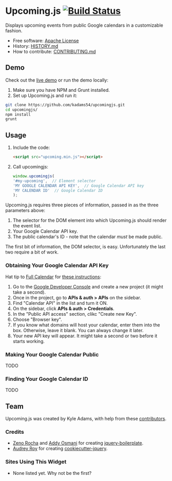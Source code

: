 # Upcoming.js [![Build Status](https://secure.travis-ci.org/kadams54/upcomingjs.png?branch=master)](https://travis-ci.org/kadams54/upcomingjs)

Displays upcoming events from public Google calendars in a customizable fashion.

* Free software: [Apache License](https://github.com/kadams54/upcomingjs/blob/master/LICENSE)
* History: [HISTORY.md](https://github.com/kadams54/upcomingjs/blob/master/HISTORY.md)
* How to contribute: [CONTRIBUTING.md](https://github.com/kadams54/upcomingjs/blob/master/CONTRIBUTING.md)

## Demo

Check out the [live demo](http://kadams54.github.io/upcomingjs/demo/) or run the
demo locally:

1. Make sure you have NPM and Grunt installed.
2. Set up Upcoming.js and run it:

  ```bash
  git clone https://github.com/kadams54/upcomingjs.git
  cd upcomingjs/
  npm install
  grunt
  ```

## Usage

1. Include the code:

	```html
	<script src="upcoming.min.js"></script>
	```

2. Call upcomingjs:

	```javascript
	window.upcomingjs(
    '#my-upcoming',  // Element selector
    'MY GOOGLE CALENDAR API KEY',  // Google Calendar API key
    'MY CALENDAR ID'  // Google Calendar ID
	);
	```

Upcoming.js requires three pieces of information, passed in as the three
parameters above:

1. The selector for the DOM element into which Upcoming.js should render
   the event list.
2. Your Google Calendar API key.
3. The public calendar's ID - note that the calendar *must* be made
   public.

The first bit of information, the DOM selector, is easy. Unfortunately
the last two require a bit of work.

### Obtaining Your Google Calendar API Key

Hat tip to [Full Calendar](https://fullcalendar.io/) for [these instructions](https://fullcalendar.io/docs/google_calendar/):

1. Go to the [Google Developer Console](https://console.developers.google.com/)
   and create a new project (it might take a second).
2. Once in the project, go to **APIs & auth > APIs** on the sidebar.
3. Find "Calendar API" in the list and turn it ON.
4. On the sidebar, click **APIs & auth > Credentials**.
5. In the "Public API access" section, clikc "Create new Key".
6. Choose "Browser key".
7. If you know what domains will host your calendar, enter them into the
   box. Otherwise, leave it blank. You can always change it later.
8. Your new API key will appear. It might take a second or two before it
   starts working.

### Making Your Google Calendar Public

TODO

### Finding Your Google Calendar ID

TODO

## Team

Upcoming.js was created by Kyle Adams, with help from these [contributors](https://github.com/kadams54/upcomingjs/graphs/contributors).

### Credits

* [Zeno Rocha](http://zenorocha.com) and [Addy Osmani](http://addyosmani.com) for creating [jquery-boilerplate](https://github.com/jquery-boilerplate/jquery-boilerplate).
* [Audrey Roy](http://www.audreymroy.com) for creating [cookiecutter-jquery](https://github.com/audreyr/cookiecutter-jquery).


### Sites Using This Widget

* None listed yet. Why not be the first?
